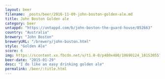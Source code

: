 ```yaml
---
layout: beer
filename: _posts/beer/2016-11-09-john-boston-golden-ale.md
title: John Boston Golden ale
category: beer
untappd: "https://untappd.com/b/john-boston-the-guard-house/852663"
country: "Australia"
brewery: "John Boston"
breweryURL: "/brewery/john-boston.html"
style: "Golden Ale"
score: 6
img: https://scontent.xx.fbcdn.net/v/t1.0-0/p480x480/10690124_10153055770718745_5622367894684528293_n.jpg?oh=f9c75f336bf17b124c1c9b4c6c143e1c&oe=59B01EE0
beer-date: "2015-01-29"
desc: "I do like an easy drinking golden ale"
permalink: /beer/:title.html
---
```

